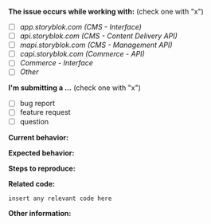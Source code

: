 **The issue occurs while working with:** (check one with "x")   
- [ ] *app.storyblok.com (CMS - Interface)*   
- [ ] *api.storyblok.com (CMS - Content Delivery API)*
- [ ] *mapi.storyblok.com (CMS - Management API)*
- [ ] *capi.storyblok.com (Commerce - API)*     
- [ ] *Commerce - Interface*   
- [ ] *Other* <!-- => If you've got an issue with on of our boilerplates or themes - please create an issue in the specific repo -->

**I'm submitting a ...**  (check one with "x")  
- [ ] bug report  
- [ ] feature request  
- [ ] question

**Current behavior:**
<!-- Describe how the bug manifests. -->

**Expected behavior:**
<!-- Describe what the behavior would be without the bug. -->

**Steps to reproduce:**
<!-- If you are able to illustrate the bug or feature request with an example, please provide steps to reproduce and if possible also a demo.-->

**Related code:**

```
insert any relevant code here
```

**Other information:**
<!-- List any other information that is relevant to your issue. Stack traces, related issues, suggestions on how to fix, Stack Overflow links, forum links, etc. -->

